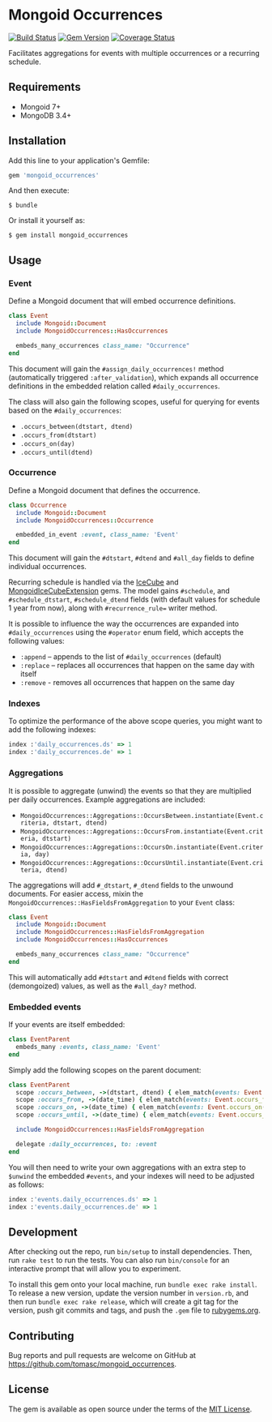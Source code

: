 # Mongoid Occurrences

[![Build Status](https://travis-ci.org/tomasc/mongoid_occurrences.svg)](https://travis-ci.org/tomasc/mongoid_occurrences) [![Gem Version](https://badge.fury.io/rb/mongoid_occurrences.svg)](http://badge.fury.io/rb/mongoid_occurrences) [![Coverage Status](https://img.shields.io/coveralls/tomasc/mongoid_occurrences.svg)](https://coveralls.io/r/tomasc/mongoid_occurrences)

Facilitates aggregations for events with multiple occurrences or a recurring schedule.

## Requirements

* Mongoid 7+
* MongoDB 3.4+

## Installation

Add this line to your application's Gemfile:

```ruby
gem 'mongoid_occurrences'
```

And then execute:

    $ bundle

Or install it yourself as:

    $ gem install mongoid_occurrences

## Usage

### Event

Define a Mongoid document that will embed occurrence definitions.

```ruby
class Event
  include Mongoid::Document
  include MongoidOccurrences::HasOccurrences

  embeds_many_occurrences class_name: "Occurrence"
end
```

This document will gain the `#assign_daily_occurrences!` method (automatically triggered `:after_validation`), which expands all occurrence definitions in the embedded relation called `#daily_occurrences`.

The class will also gain the following scopes, useful for querying for events based on the `#daily_occurrences`:

* `.occurs_between(dtstart, dtend)`
* `.occurs_from(dtstart)`
* `.occurs_on(day)`
* `.occurs_until(dtend)`

### Occurrence

Define a Mongoid document that defines the occurrence.

```ruby
class Occurrence
  include Mongoid::Document
  include MongoidOccurrences::Occurrence

  embedded_in_event :event, class_name: 'Event'
end
```

This document will gain the `#dtstart`, `#dtend` and `#all_day` fields to define individual occurrences.

Recurring schedule is handled via the [IceCube](https://github.com/seejohnrun/ice_cube) and [MongoidIceCubeExtension](https://github.com/tomasc/mongoid_ice_cube_extension) gems. The model gains `#schedule`, and `#schedule_dtstart`, `#schedule_dtend` fields (with default values for schedule 1 year from now), along with `#recurrence_rule=` writer method.

It is possible to influence the way the occurrences are expanded into `#daily_occurrences` using the `#operator` enum field, which accepts the following values:

* `:append` – appends to the list of `#daily_occurrences` (default)
* `:replace` – replaces all occurrences that happen on the same day with itself
* `:remove` - removes all occurrences that happen on the same day

### Indexes

To optimize the performance of the above scope queries, you might want to add the following indexes:

```ruby
index :'daily_occurrences.ds' => 1
index :'daily_occurrences.de' => 1
```

### Aggregations

It is possible to aggregate (unwind) the events so that they are multiplied per daily occurrences. Example aggregations are included:

* `MongoidOccurrences::Aggregations::OccursBetween.instantiate(Event.criteria, dtstart, dtend)`
* `MongoidOccurrences::Aggregations::OccursFrom.instantiate(Event.criteria, dtstart)`
* `MongoidOccurrences::Aggregations::OccursOn.instantiate(Event.criteria, day)`
* `MongoidOccurrences::Aggregations::OccursUntil.instantiate(Event.criteria, dtend)`

The aggregations will add `#_dtstart`, `#_dtend` fields to the unwound documents. For easier access, mixin the `MongoidOccurrences::HasFieldsFromAggregation` to your `Event` class:

```ruby
class Event
  include Mongoid::Document
  include MongoidOccurrences::HasFieldsFromAggregation
  include MongoidOccurrences::HasOccurrences

  embeds_many_occurrences class_name: "Occurrence"
end
```

This will automatically add `#dtstart` and `#dtend` fields with correct (demongoized) values, as well as the `#all_day?` method.

### Embedded events

If your events are itself embedded:

```ruby
class EventParent
  embeds_many :events, class_name: 'Event'
end
```

Simply add the following scopes on the parent document:

```ruby
class EventParent
  scope :occurs_between, ->(dtstart, dtend) { elem_match(events: Event.occurs_between(dtstart, dtend).selector) }
  scope :occurs_from, ->(date_time) { elem_match(events: Event.occurs_from(date_time).selector) }
  scope :occurs_on, ->(date_time) { elem_match(events: Event.occurs_on(date_time).selector) }
  scope :occurs_until, ->(date_time) { elem_match(events: Event.occurs_until(date_time).selector) }

  include MongoidOccurrences::HasFieldsFromAggregation

  delegate :daily_occurrences, to: :event
end
```

You will then need to write your own aggregations with an extra step to `$unwind` the embedded `#events`, and your indexes will need to be adjusted as follows:

```ruby
index :'events.daily_occurrences.ds' => 1
index :'events.daily_occurrences.de' => 1
```

## Development

After checking out the repo, run `bin/setup` to install dependencies. Then, run `rake test` to run the tests. You can also run `bin/console` for an interactive prompt that will allow you to experiment.

To install this gem onto your local machine, run `bundle exec rake install`. To release a new version, update the version number in `version.rb`, and then run `bundle exec rake release`, which will create a git tag for the version, push git commits and tags, and push the `.gem` file to [rubygems.org](https://rubygems.org).

## Contributing

Bug reports and pull requests are welcome on GitHub at https://github.com/tomasc/mongoid_occurrences.

## License

The gem is available as open source under the terms of the [MIT License](https://opensource.org/licenses/MIT).

